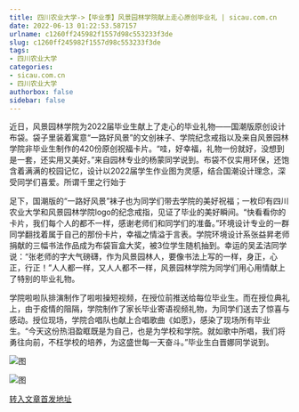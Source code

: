 ```yaml
---
title: 四川农业大学->【毕业季】风景园林学院献上走心原创毕业礼 | sicau.com.cn
date: 2022-06-13 01:22:53.587157
urlname: c1260ff245982f1557d98c553233f3de
slug: c1260ff245982f1557d98c553233f3de
tags: 
- 四川农业大学
categories:
- sicau.com.cn
- 四川农业大学
authorbox: false
sidebar: false
---
```

近日，风景园林学院为2022届毕业生献上了走心的毕业礼物——国潮版原创设计布袋。袋子里装着寓意“一路好风景”的文创袜子、学院纪念戒指以及来自风景园林学院非毕业生制作的420份原创祝福卡片。“哇，好幸福，礼物一份就好，没想到是一套，还实用又美好。”来自园林专业的杨蒙同学说到。布袋不仅实用环保，还饱含着满满的校园记忆，设计以2022届学生作业图为灵感，结合国潮设计理念，深受同学们喜爱。所谓千里之行始于
<!--more-->
足下，国潮版的“一路好风景”袜子也为同学们带去学院的美好祝福；一枚印有四川农业大学和风景园林学院logo的纪念戒指，见证了毕业的美好瞬间。“快看看你的卡片，我们每个人的都不一样，感谢老师们和同学们的准备。”环境设计专业的一群同学翻找着属于自己的那份卡片，幸福之情溢于言表。学院环境设计系张益昇老师捐献的三幅书法作品成为布袋盲盒大奖，被3位学生随机抽到。幸运的吴孟洁同学说：“张老师的字大气磅礴，作为风景园林人，要像书法上写的一样，身正，心正，行正！”人人都一样，又人人都不一样，风景园林学院为同学们用心用情献上了特别的毕业礼物。  

学院啦啦队排演制作了啦啦操短视频，在授位前推送给每位毕业生。而在授位典礼上，由于疫情的阻隔，学院制作了家长毕业寄语视频礼物，为同学们送去了惊喜与感动。授位现场，学院合唱队也献上合唱歌曲《如愿》，感染了现场所有毕业生。“今天这份热泪盈眶既是为自己，也是为学校和学院。就如歌中所唱，我们将勇往向前，不枉学校的培养，为这盛世每一天奋斗。”毕业生白晋娜同学说到。

![图](https://news.sicau.edu.cn/__local/C/29/7F/6C6C0EB2C177B7373ED8BD68E4B_A95DD461_37BB91.png)

![图](https://news.sicau.edu.cn/__local/2/44/9B/204E4E5395E7A495FD1731F0CC2_FFE966A8_1F9F56.png)

[转入文章首发地址](https://news.sicau.edu.cn/info/1078/68290.htm)